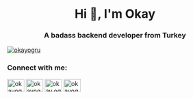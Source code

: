 <h1 align="center">Hi 👋, I'm Okay</h1>
<h3 align="center">A badass backend developer from Turkey</h3>

<p align="left"> <a href="https://twitter.com/okayogru" target="blank"><img src="https://img.shields.io/twitter/follow/okayogru?logo=twitter&style=for-the-badge" alt="okayogru" /></a> </p>

<h3 align="left">Connect with me:</h3>
<p align="left">
<a href="https://twitter.com/okayogru" target="blank"><img align="center" src="https://raw.githubusercontent.com/rahuldkjain/github-profile-readme-generator/master/src/images/icons/Social/twitter.svg" alt="okayogru" height="30" width="40" /></a>
<a href="https://linkedin.com/in/okay-öğrü" target="blank"><img align="center" src="https://raw.githubusercontent.com/rahuldkjain/github-profile-readme-generator/master/src/images/icons/Social/linked-in-alt.svg" alt="okayogru" height="30" width="40" /></a>
<a href="https://instagram.com/okay.ogru" target="blank"><img align="center" src="https://raw.githubusercontent.com/rahuldkjain/github-profile-readme-generator/master/src/images/icons/Social/instagram.svg" alt="okay.ogru" height="30" width="40" /></a>
<a href="https://www.youtube.com/c/okayogru" target="blank"><img align="center" src="https://raw.githubusercontent.com/rahuldkjain/github-profile-readme-generator/master/src/images/icons/Social/youtube.svg" alt="okayogru" height="30" width="40" /></a>
</p>

